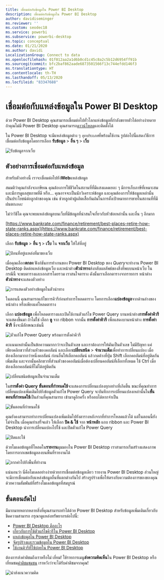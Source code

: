 ```yaml
---
title: เชื่อมต่อกับข้อมูลใน Power BI Desktop
description: เชื่อมต่อกับข้อมูลใน Power BI Desktop
author: davidiseminger
ms.reviewer: ''
ms.custom: seodec18
ms.service: powerbi
ms.subservice: powerbi-desktop
ms.topic: conceptual
ms.date: 01/21/2020
ms.author: davidi
LocalizationGroup: Connect to data
ms.openlocfilehash: 01f012aa2a1d6b0cd1c45c8a2c5b12d6954ff91b
ms.sourcegitcommit: bfc2baf862aade6873501566f13c744efdd146f3
ms.translationtype: HT
ms.contentlocale: th-TH
ms.lasthandoff: 05/13/2020
ms.locfileid: "83347688"
---
```

# <a name="connect-to-data-sources-in-power-bi-desktop"></a>เชื่อมต่อกับแหล่งข้อมูลใน Power BI Desktop

ด้วย Power BI Desktop คุณสามารถเชื่อมต่อไปทั่วโลกแห่งข้อมูลที่กำลังขยายตัวได้อย่างง่ายดาย ถ้าคุณไม่มี Power BI Desktop คุณสามารถ[ดาวน์โหลด](https://go.microsoft.com/fwlink/?LinkID=521662)และติดตั้งได้

ใน Power BI Desktop จะมีแหล่งข้อมูลต่าง ๆ *ทุกประเภท*ที่พร้อมใช้งาน รูปต่อไปนี้แสดงวิธีการเชื่อมต่อกับข้อมูลโดยการเลือก **รับข้อมูล** > **อื่น ๆ** > **เว็บ**

![รับข้อมูลจากเว็บ](media/desktop-connect-to-data/get-data-from-the-web.png)

## <a name="example-of-connecting-to-data"></a>ตัวอย่างการเชื่อมต่อกับแหล่งข้อมูล

สำหรับตัวอย่างนี้ เราจะเชื่อมต่อไปยัง**Web**แหล่งข้อมูล

สมมติว่าคุณกำลังจะเกษียณ คุณต้องการใช้ชีวิตในสถานที่ที่มีแสงแดดเยอะ ๆ มีการเก็บภาษีที่เหมาะสม และมีการดูแลสุขภาพที่ดี หรือ... คุณอาจจะเป็นนักวิเคราะห์ข้อมูล และคุณต้องการให้ข้อมูลเหล่านั้นเป็นประโยชน์ต่อลูกค้าของคุณ เช่น ช่วยลูกค้าผู้ผลิตเสื้อกันฝนในการตั้งเป้าหมายการขายในสถานที่ที่มีฝนตก*เยอะ*

ไม่ว่าวิธีใด คุณจะพบแหล่งข้อมูลบนเว็บที่มีข้อมูลที่น่าสนใจเกี่ยวกับหัวข้อเหล่านั้น และอื่น ๆ อีกมาก

[https://www.bankrate.com/finance/retirement/best-places-retire-how-state-ranks.aspx](https://www.bankrate.com/finance/retirement/best-places-retire-how-state-ranks.aspx)

เลือก **รับข้อมูล** > **อื่น ๆ** > **เว็บ** ใน **จากเว็บ** ให้ใส่ที่อยู่

![ป้อนที่อยู่เแหล่งที่มาของเว็บ](media/desktop-connect-to-data/connecttodata_3.png)

เมื่อคุณเลือก**ตกลง** ฟังก์ชันการทำงานของ Power BI Desktop ของ *Query*จะทำงาน Power BI Desktop ติดต่อแหล่งข้อมูลเว็บ และหน้าต่าง**ตัวนำทาง**ส่งกลับผลลัพธ์ของสิ่งที่พบบนหน้าเว็บ ในกรณีนี้ จะพบตารางและเอกสารโดยรวม เราสนใจตาราง ดังนั้นเราเลือกตารางจากรายการ หน้าต่าง**ตัวนำทาง**จะแสดงตัวอย่าง

![การแสดงตัวอย่างข้อมูลในตัวนำทาง](media/desktop-connect-to-data/datasources_fromnavigatordialog.png)

ในตอนนี้ คุณสามารถแก้ไขการคิวรีก่อนทำการโหลดตาราง โดยการเลือก**แปลงข้อมูล**จากด้านล่างของหน้าต่าง หรือเพียงแค่โหลดตาราง

เลือก **แปลงข้อมูล** เพื่อโหลดตารางและเปิดใช้งานตัวแก้ไข Power Query บานหน้าต่าง**การตั้งค่าคิวรี** จะแสดงขึ้นมา ถ้าไม่ใช่ เลือก **ดู** จาก ribbon จากนั้น **การตั้งค่าคิวรี** เพื่อแสดงบานหน้าต่าง **การตั้งค่าคิวรี** ซึ่งจะมีลักษณะเช่นนี้

![ตัวแก้ไข Power Query พร้อมการตั้งค่าคิวรี](media/desktop-connect-to-data/designer_gsg_editquery.png)

คะแนนเหล่านั้นเป็นข้อความมากกว่าจะเป็นตัวเลข และเราต้องการให้มันเป็นตัวเลข ไม่มีปัญหา แค่เพียงคลิกขวาที่ส่วนหัวของคอลัมน์ และเลือก**เปลี่ยนชนิด** > **จำนวนเต็ม**เพื่อทำการเปลี่ยนแปลง เมื่อต้องเลือกมากกว่าหนึ่งคอลัมน์ ก่อนอื่นให้เลือกคอลัมน์ แล้วกดค้างที่ปุ่ม Shift เลือกคอลัมน์ที่อยู่ติดกันเพิ่มเติม และจากนั้นคลิกขวาที่ส่วนหัวของคอลัมน์เมื่อต้องเปลี่ยนคอลัมน์ที่เลือกทั้งหมด ใช้ Ctrl เมื่อต้องเลือกคอลัมน์ที่ไม่ได้อยู่ติดกัน

![เปลี่ยนชนิดข้อมูลเป็นจำนวนเต็ม](media/desktop-connect-to-data/designer_gsg_changedatatype.png)

ใน**การตั้งค่า Query** **ขั้นตอนที่กำหนดใช้**จะแสดงการเปลี่ยนแปลงทุกอย่างที่เกิดขึ้น ขณะที่คุณทำการเปลี่ยนแปลงเพิ่มเติมไปยังข้อมูลตัวแก้ไข Power Query จะบันทึกการเปลี่ยนแปลงเหล่านั้นใน**ขั้นตอนที่กำหนดใช้**เป็นส่วนที่คุณสามารถ เข้ามาดูอีกครั้ง หรือลบได้หากจำเป็น

![ขั้นตอนที่กำหนดใช้](media/desktop-connect-to-data/designer_gsg_appliedsteps_changedtype.png)

คุณยังคงสามารถทำการเปลี่ยนแปลงเพิ่มเติมไปยังตารางหลังจากที่ทำการโหลดแล้วได้ แต่ในตอนนี้ยังไม่จำเป็น เมื่อคุณทำเสร็จแล้ว ให้เลือก **ปิด & ใช้** จาก **หน้าหลัก** แถบ ribbon และ Power BI Desktop นำการเปลี่ยนแปลงไปใช้ และปิดตัวแก้ไข Power Query

![ปิดและใช้](media/desktop-connect-to-data/connecttodata_closenload.png)

ด้วยโมเดลข้อมูลที่โหลดใน**รายงาน**มุมมองใน Power BI Desktop เราสามารถเริ่มสร้างแสดงภาพ โดยการลากเขตข้อมูลลงบนพื้นที่รายงานได้

![ลากค่าไปยังพื้นที่ทำงาน](media/desktop-connect-to-data/connecttodata_dragontoreportview.png)

แน่นอนว่า นี่คือโมเดลอย่างง่ายด้วยการเชื่อมต่อข้อมูลเดียว รายงาน Power BI Desktop ส่วนใหญ่จะมีการเชื่อมต่อกับแหล่งข้อมูลอื่นที่แตกต่างกันไป สร้างรูปร่างเพื่อให้ตรงกับความต้องการของของคุณด้วยความสัมพันธ์ที่สร้างโมเดลข้อมูลที่สมบูรณ์

## <a name="next-steps"></a>ขั้นตอนถัดไป
มีมากมายหลากหลายสิ่งที่คุณสามารถทำได้ด้วย Power BI Desktop สำหรับข้อมูลเพิ่มเติมเกี่ยวกับขีดความสามารถ กรุณาดูแหล่งทรัพยากรต่อไปนี้:

* [Power BI Desktop คืออะไร](../fundamentals/desktop-what-is-desktop.md)
* [เกี่ยวกับการใช้ตัวแก้ไขคิวรีใน Power BI Desktop](../transform-model/desktop-query-overview.md)
* [แหล่งข้อมูลใน Power BI Desktop](desktop-data-sources.md)
* [จัดรูปร่างและรวมข้อมูลใน Power BI Desktop](desktop-shape-and-combine-data.md)
* [ใช้งานคิวรีที่ใช้บ่อยใน Power BI Desktop](../transform-model/desktop-common-query-tasks.md)   

ต้องการส่งคำติชมถึงเราหรือไม่ เยี่ยม! ใช้รายการเมนู**ส่งความคิดเห็น**ใน Power BI Desktop หรือเยี่ยมชม[คำติชมชุมชน](https://community.powerbi.com/t5/Community-Feedback/bd-p/community-feedback) เราหวังว่าจะได้รับคำติชมจากคุณ!

![นำส่งแนวความคิด](media/desktop-connect-to-data/sendfeedback.png)
